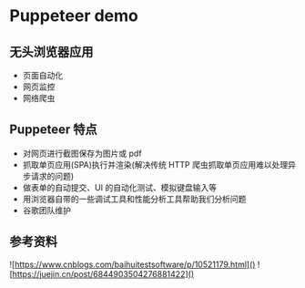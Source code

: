 # Puppeteer demo

## 无头浏览器应用

-   页面自动化
-   网页监控
-   网络爬虫

## Puppeteer 特点

-   对网页进行截图保存为图片或 pdf
-   抓取单页应用(SPA)执行并渲染(解决传统 HTTP 爬虫抓取单页应用难以处理异步请求的问题)
-   做表单的自动提交、UI 的自动化测试、模拟键盘输入等
-   用浏览器自带的一些调试工具和性能分析工具帮助我们分析问题
-   谷歌团队维护

## 参考资料

![https://www.cnblogs.com/baihuitestsoftware/p/10521179.html]()
![https://juejin.cn/post/6844903504276881422]()
